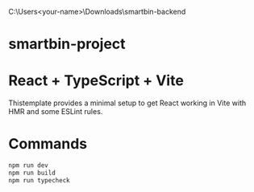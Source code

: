 C:\Users\<your-name>\Downloads\smartbin-backend
# smartbin-project
# React + TypeScript + Vite

Thistemplate provides a minimal setup to get React working in Vite with HMR and some ESLint rules.

# Commands

```bash
npm run dev
npm run build
npm run typecheck
